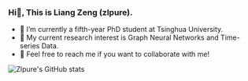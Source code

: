 ### Hi👋, This is Liang Zeng (zlpure).


- 🔭 I’m currently a fifth-year PhD student at Tsinghua University.
- 🌱 My current research interest is Graph Neural Networks and Time-series Data.
- 👯 Feel free to reach me if you want to collaborate with me!

![Zlpure's GitHub stats](https://github-readme-stats.vercel.app/api?username=zlpure&show_icons=true&theme=tokyonight)
